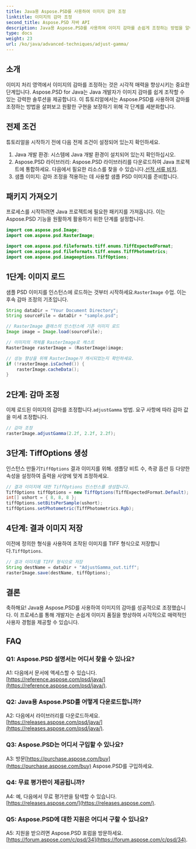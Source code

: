 ```yaml
---
title: Java용 Aspose.PSD를 사용하여 이미지 감마 조정
linktitle: 이미지의 감마 조정
second_title: Aspose.PSD 자바 API
description: Java용 Aspose.PSD를 사용하여 이미지 감마를 손쉽게 조정하는 방법을 알아보세요. 최적의 결과를 얻으려면 단계별 가이드를 따르십시오.
type: docs
weight: 23
url: /ko/java/advanced-techniques/adjust-gamma/
---
```

## 소개

이미지 처리 영역에서 이미지의 감마를 조정하는 것은 시각적 매력을 향상시키는 중요한 단계입니다. Aspose.PSD for Java는 Java 개발자가 이미지 감마를 쉽게 조작할 수 있는 강력한 솔루션을 제공합니다. 이 튜토리얼에서는 Aspose.PSD를 사용하여 감마를 조정하는 방법을 살펴보고 원활한 구현을 보장하기 위해 각 단계를 세분화합니다.

## 전제 조건

튜토리얼을 시작하기 전에 다음 전제 조건이 설정되어 있는지 확인하세요.

1. Java 개발 환경: 시스템에 Java 개발 환경이 설치되어 있는지 확인하십시오.
2.  Aspose.PSD 라이브러리: Aspose.PSD 라이브러리를 다운로드하여 Java 프로젝트에 통합하세요. 다음에서 필요한 리소스를 찾을 수 있습니다.[선적 서류 비치](https://reference.aspose.com/psd/java/).
3. 샘플 이미지: 감마 조정을 적용하는 데 사용할 샘플 PSD 이미지를 준비합니다.

## 패키지 가져오기

프로세스를 시작하려면 Java 프로젝트에 필요한 패키지를 가져옵니다. 이는 Aspose.PSD 기능을 원활하게 활용하기 위한 단계를 설정합니다.

```java
import com.aspose.psd.Image;
import com.aspose.psd.RasterImage;

import com.aspose.psd.fileformats.tiff.enums.TiffExpectedFormat;
import com.aspose.psd.fileformats.tiff.enums.TiffPhotometrics;
import com.aspose.psd.imageoptions.TiffOptions;
```

## 1단계: 이미지 로드

 샘플 PSD 이미지를 인스턴스에 로드하는 것부터 시작하세요.`RasterImage` 수업. 이는 후속 감마 조정의 기초입니다.

```java
String dataDir = "Your Document Directory";
String sourceFile = dataDir + "sample.psd";

// RasterImage 클래스의 인스턴스에 기존 이미지 로드
Image image = Image.load(sourceFile);

// 이미지의 객체를 RasterImage로 캐스트
RasterImage rasterImage = (RasterImage)image;

// 성능 향상을 위해 RasterImage가 캐시되었는지 확인하세요.
if (!rasterImage.isCached()) {
    rasterImage.cacheData();
}
```

## 2단계: 감마 조정

 이제 로드된 이미지의 감마를 조정합니다.`adjustGamma` 방법. 요구 사항에 따라 감마 값을 미세 조정합니다.

```java
// 감마 조정
rasterImage.adjustGamma(2.2f, 2.2f, 2.2f);
```

## 3단계: TiffOptions 생성

 인스턴스 만들기`TiffOptions` 결과 이미지를 위해. 샘플당 비트 수, 측광 옵션 등 다양한 속성을 설정하여 출력을 사양에 맞게 조정하세요.

```java
// 결과 이미지에 대한 TiffOptions 인스턴스를 생성합니다.
TiffOptions tiffOptions = new TiffOptions(TiffExpectedFormat.Default);
int[] ushort = { 8, 8, 8 };
tiffOptions.setBitsPerSample(ushort);
tiffOptions.setPhotometric(TiffPhotometrics.Rgb);
```

## 4단계: 결과 이미지 저장

 이전에 정의한 형식을 사용하여 조작된 이미지를 TIFF 형식으로 저장합니다.`TiffOptions`.

```java
// 결과 이미지를 TIFF 형식으로 저장
String destName = dataDir + "AdjustGamma_out.tiff";
rasterImage.save(destName, tiffOptions);
```

## 결론

축하해요! Java용 Aspose.PSD를 사용하여 이미지의 감마를 성공적으로 조정했습니다. 이 프로세스를 통해 개발자는 손쉽게 이미지 품질을 향상하여 시각적으로 매력적인 사용자 경험을 제공할 수 있습니다.

## FAQ

### Q1: Aspose.PSD 설명서는 어디서 찾을 수 있나요?

 A1: 다음에서 문서에 액세스할 수 있습니다.[https://reference.aspose.com/psd/java/](https://reference.aspose.com/psd/java/).

### Q2: Java용 Aspose.PSD를 어떻게 다운로드합니까?

 A2: 다음에서 라이브러리를 다운로드하세요.[https://releases.aspose.com/psd/java/](https://releases.aspose.com/psd/java/).

### Q3: Aspose.PSD는 어디서 구입할 수 있나요?

 A3: 방문[https://purchase.aspose.com/buy](https://purchase.aspose.com/buy) Aspose.PSD를 구입하세요.

### Q4: 무료 평가판이 제공됩니까?

 A4: 예, 다음에서 무료 평가판을 탐색할 수 있습니다.[https://releases.aspose.com/](https://releases.aspose.com/).

### Q5: Aspose.PSD에 대한 지원은 어디서 구할 수 있나요?

 A5: 지원을 받으려면 Aspose.PSD 포럼을 방문하세요.[https://forum.aspose.com/c/psd/34](https://forum.aspose.com/c/psd/34).